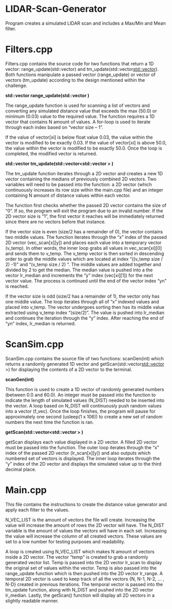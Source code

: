 # LIDAR-Scan-Generator
Program creates a simulated LIDAR scan and includes a Max/Min and Mean filter.

<h1>Filters.cpp</h1>

Filters.cpp contains the source code for two functions that return a 1D vector: range_update(std::vector) and tm_update(std::vector<std::vector>). Both functions manipulate a passed vector (range_update) or vector of vectors (tm_update) according to the design mentioned within the challenge.

<b>std::vector<float> range_update(std::vector<float> )</b>
	
The range_update function is used for scanning a list of vectors and converting any simulated distance value that exceeds the max (50.0) or minimum (0.03) value to the required value. The function requires a 1D vector that contains N amount of values. A for-loop is used to iterate through each index based on  “vector size – 1”. 

If the value of vector[xi] is below float value 0.03, the value within the vector is modified to be exactly 0.03. If the value of vector[xi] is above 50.0, the value within the vector is modified to be exactly 50.0. Once the loop is completed, the modified vector is returned.

<b>std::vector<float> tm_update(std::vector<std::vector<float> > )</b>
		
The tm_update function iterates through a 2D vector and creates a new 1D vector containing the medians of previously combined 2D vectors. Two variables will need to be passed into the function: a 2D vector (which continuously increases its row size within the main.cpp file) and an integer containing N amount of distance values within each vector.

The function first checks whether the passed 2D vector contains the size of “0”. If so, the program will exit the program due to an invalid number. If the 2D vector size is “1”, the first vector it reaches will be immediately returned since there are no vectors before that instance.

If the vector size is even (size/2 has a remainder of 0), the vector contains two middle values. The function iterates through the “x” index of the passed 2D vector (vec_scan[x][y]) and places each value into a temporary vector (v_temp). In other words, the inner loop grabs all values in vec_scan[xi][0] and sends them to v_temp. The v_temp vector is then sorted in descending order to grab the middle values which are located at index “((v_temp size / 2) -1)” and “(v_temp size / 2) ”. The middle values are added together and divided by 2 to get the median. The median value is pushed into a the vector lr_median and increments the “y” index (vec[xi][1]) for the next vector value. The process is continued until the end of the vector index “yn” is reached.

If the vector size is odd (size/2 has a remainder of 1), the vector only has one middle value. The loop iterates through all of “x” indexed values and placed into v_temp. The vector undergoes sorting then has its middle value extracted using v_temp index “(size/2)”. The value is pushed into lr_median and continues the iteration through the “y” index. After reaching the end of “yn” index, lr_median is returned.

<h1> ScanSim.cpp </h1>
	
ScanSim.cpp contains the source file of two functions: scanGen(int) which returns a randomly generated 1D vector and getScan(std::vector<std::vector> >) for displaying the contents of a 2D vector to the terminal. 

<b>scanGen(int)</b>

This function is used to create a 1D vector of randomly generated numbers (between 0.0 and 60.0). An integer must be passed into the function to indicate the length of simulated values (N_DIST) needed to be inserted into the vector. A loop based on N_DIST will continuously push random values into a vector (f_vec). Once the loop finishes, the program will pause for approximately one second (usleep(1 x 106)) to create a new set of random numbers the next time the function is ran. 

<b>getScan(std::vector<std::vector<float> > )</b>

getScan displays each value displayed in a 2D vector. A filled 2D vector must be passed into the function. The outer loop iterates through the “x” index of the passed 2D vector (lr_scan[x][y]) and also outputs which numbered set of vectors is displayed. The inner loop iterates through the “y” index of the 2D vector and displays the simulated value up to the third decimal place.

<h1>Main.cpp</h1>
	
This file contains the instructions to create the distance value generator and apply each filter to the values. 

N_VEC_LIST is the amount of vectors the file will create. Increasing the value will increase the amount of rows the 2D vector will have. The N_DIST variable is the amount of values the vectors will have in each set. Increasing the value will increase the column of all created vectors. These values are set to a low number for testing purposes and readability.

A loop is created using N_VEC_LIST which makes N amount of vectors inside a 2D vector. The vector “temp” is created to grab a randomly generated vector list. Temp is passed into the 2D vector lr_scan to display the original set of values within the vector. Temp is also passed into the range_update function which is then pushed into the 2D vector lr_range. A temporal 2D vector is used to keep track of all the vectors {N, N-1, N-2, … , N-D} created in previous iterations. The temporal vector is passed into the tm_update function, along with N_DIST and pushed into the 2D vector lr_median. Lastly, the getScan() function will display all 2D vectors in a slightly readable manner.
